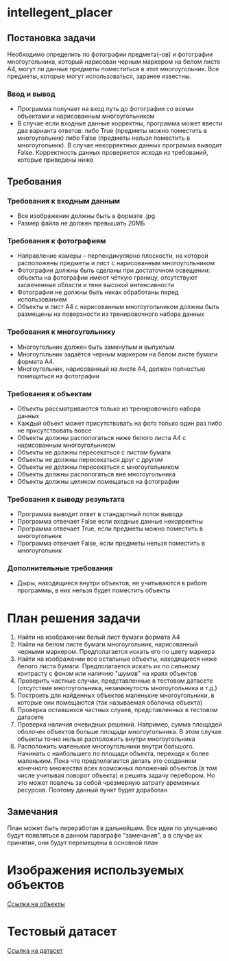 # intellegent_placer
## Постановка задачи
Необходимо определить по фотографии предмета(-ов) и фотографии многоугольника, который нарисован черным маркером на белом листе A4, могут ли данные предметы поместиться в этот многоугольник. Все предметы, которые могут использоваться, заранее известны.

### Ввод и вывод
* Программа получает на вход путь до фотографии со всеми объектами и нарисованным многоугольником
* В случае если входные данные корректны, программа может ввести два варианта ответов: либо True (предметы можно поместить в многоугольник) либо False (предметы нельзя поместить в многоугольник). В случае некорректных данных программа выводит False. Корректность данных проверяется исходя из требований, которые приведены ниже

## Требования
### Требования к входным данным
* Все изображения должны быть в формате .jpg
* Размер файла не должен превышать 20МБ

### Требования к фотографиям
* Направление камеры – перпендикулярно плоскости, на которой расположены предметы и лист с нарисованным многоугольником
* Фотографии должны быть сделаны при достаточном освещении: объекты на фотографии имеют чёткую границу, отсутствуют засвеченные области и тени высокой интенсивности
* Фотографии не должны быть никак обработаны перед использованием
* Объекты и лист А4 с нарисованным многоугольником должны быть размещены на поверхности из тренировочного набора данных

### Требования к многоугольнику
* Многоугольник должен быть замкнутым и выпуклым
* Многоугольник задаётся черным маркером на белом листе бумаги формата А4.
* Многоугольник, нарисованный на листе А4, должен полностью помещаться на фотографии

### Требования к объектам
* Объекты рассматриваются только из тренировочного набора данных
* Каждый объект может присутствовать на фото только один раз либо не присутствовать вовсе
* Объекты должны распологаться ниже белого листа А4 с нарисованным многоугольником
* Объекты не должны пересекаться с листом бумаги
* Объекты не должны пересекаться друг с другом
* Объекты не должны пересекаться с многоугольником
* Объекты должны распологаться вне многоугольника
* Объекты должны целиком помещаться на фотографии

### Требования к выводу результата
* Программа выводит ответ в стандартный поток вывода
* Программа отвечает False если входные данные некорректны
* Программа отвечает True, если предметы можно поместить в многоугольник
* Программа отвечает False, если предметы нельзя поместить в многоугольник

### Дополнительные требования
* Дыры, находящиеся внутри объектов, не учитываются в работе программы, в них нельзя будет поместить объекты

# План решения задачи
1. Найти на изображении белый лист бумаги формата А4
2. Найти на белом листе бумаги многоугольник, нарисованный черными маркером. Предполагается искать его по цвету маркера
3. Найти на изображении все остальные объекты, находящиеся ниже белого листа бумаги. Предполагается искать их по сильному контрасту с фоном или наличию "шумов" на краях объектов
4. Проверить частные случаи, представленные в тестовом датасете (отсутствие многоугольника, незамкнутость многоугольника и т.д.)
5. Построить для найденных объектов маленькие многоугольники, в которые они помещаются (так называемая оболочка объекта)
6. Проверка оставшихся частных слуаев, представленных в тестовом датасете
7. Проверка наличия очевидных решений. Например, сумма площадей оболочек объектов больше площади многоугольника. В этом случае объекты точно нельзя расположить внутри многоугольника
8. Расположить маленькие многоугольники внутри большого. Начинать с наибольшего по площади объекта, переходя к более маленьким. Пока что предполагается делать это созданием конечного множества всех возможных положений объектов (в том числе учитывая поворот объекта) и решить задачу перебором. Но это может повлечь за собой чрезмерную затрату временных ресурсов. Поэтому данный пункт будет доработан

## Замечания
План может быть переработан в дальнейшем. Все идеи по улучшению будут появляться в данном параграфе "замечания", а в случае их принятия, они будут перемещены в основной план

# Изображения используемых объектов
[Ссылка на объекты](primitives)

# Тестовый датасет
[Ссылка на датасет](dataset)
